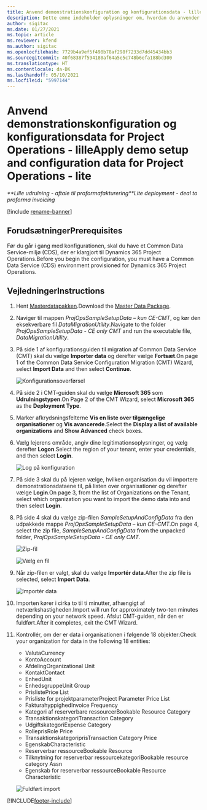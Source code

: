 ```yaml
---
title: Anvend demonstrationskonfiguration og konfigurationsdata - lille
description: Dette emne indeholder oplysninger om, hvordan du anvender demonstrationskonfiguration og konfigurationsdata i forbindelse med Project Operations.
author: sigitac
ms.date: 01/27/2021
ms.topic: article
ms.reviewer: kfend
ms.author: sigitac
ms.openlocfilehash: 7729b4a9ef5f498b78af298f7233d7dd45434bb3
ms.sourcegitcommit: 40f68387f594180af64a5e5c748b6efa188bd300
ms.translationtype: HT
ms.contentlocale: da-DK
ms.lasthandoff: 05/10/2021
ms.locfileid: "5997144"
---
```

# <a name="apply-demo-setup-and-configuration-data-for-project-operations---lite"></a><span data-ttu-id="cdd21-103">Anvend demonstrationskonfiguration og konfigurationsdata for Project Operations - lille</span><span class="sxs-lookup"><span data-stu-id="cdd21-103">Apply demo setup and configuration data for Project Operations - lite</span></span> 

<span data-ttu-id="cdd21-104">_\*\*Lille udrulning - aftale til proformafakturering_</span><span class="sxs-lookup"><span data-stu-id="cdd21-104">_\*\*Lite deployment - deal to proforma invoicing_</span></span>

[!include [rename-banner](~/includes/cc-data-platform-banner.md)]

## <a name="prerequisites"></a><span data-ttu-id="cdd21-105">Forudsætninger</span><span class="sxs-lookup"><span data-stu-id="cdd21-105">Prerequisites</span></span>

<span data-ttu-id="cdd21-106">Før du går i gang med konfigurationen, skal du have et Common Data Service-miljø (CDS), der er klargjort til Dynamics 365 Project Operations.</span><span class="sxs-lookup"><span data-stu-id="cdd21-106">Before you begin the configuration, you must have a Common Data Service (CDS) environment provisioned for Dynamics 365 Project Operations.</span></span>


## <a name="instructions"></a><span data-ttu-id="cdd21-107">Vejledninger</span><span class="sxs-lookup"><span data-stu-id="cdd21-107">Instructions</span></span>

1. <span data-ttu-id="cdd21-108">Hent [Masterdatapakken](https://download.microsoft.com/download/3/4/1/341bf279-a64f-4baa-af31-ce624859b518/ProjOpsSampleSetupData-%20CE%20only.zip).</span><span class="sxs-lookup"><span data-stu-id="cdd21-108">Download the [Master Data Package](https://download.microsoft.com/download/3/4/1/341bf279-a64f-4baa-af31-ce624859b518/ProjOpsSampleSetupData-%20CE%20only.zip).</span></span> 
2. <span data-ttu-id="cdd21-109">Naviger til mappen *ProjOpsSampleSetupData – kun CE-CMT*, og kør den eksekverbare fil *DataMigrationUtility*.</span><span class="sxs-lookup"><span data-stu-id="cdd21-109">Navigate to the folder *ProjOpsSampleSetupData - CE only CMT* and run the executable file, *DataMigrationUtility*.</span></span>
3. <span data-ttu-id="cdd21-110">På side 1 af konfigurationsguiden til migration af Common Data Service (CMT) skal du vælge **Importer data** og derefter vælge **Fortsæt**.</span><span class="sxs-lookup"><span data-stu-id="cdd21-110">On page 1 of the Common Data Service Configuration Migration (CMT) Wizard, select **Import Data** and then select **Continue**.</span></span>

    ![Konfigurationsoverførsel](./media/1ConfigurationMigration.png)

4. <span data-ttu-id="cdd21-112">På side 2 i CMT-guiden skal du vælge **Microsoft 365** som **Udrulningstypen**.</span><span class="sxs-lookup"><span data-stu-id="cdd21-112">On Page 2 of the CMT Wizard, select **Microsoft 365** as the **Deployment Type**.</span></span>
5. <span data-ttu-id="cdd21-113">Marker afkrydsningsfelterne **Vis en liste over tilgængelige organisationer** og **Vis avancerede**.</span><span class="sxs-lookup"><span data-stu-id="cdd21-113">Select the **Display a list of available organizations** and **Show Advanced** check boxes.</span></span>
6. <span data-ttu-id="cdd21-114">Vælg lejerens område, angiv dine legitimationsoplysninger, og vælg derefter **Logon**.</span><span class="sxs-lookup"><span data-stu-id="cdd21-114">Select the region of your tenant, enter your credentials, and then select **Login**.</span></span>

   ![Log på konfiguration](./media/2ConfigurationSignin.png)

7. <span data-ttu-id="cdd21-116">På side 3 skal du på lejeren vælge, hvilken organisation du vil importere demonstrationsdataene til, på listen over organisationer og derefter vælge **Login**.</span><span class="sxs-lookup"><span data-stu-id="cdd21-116">On page 3, from the list of Organizations on the Tenant, select which organization you want to import the demo data into and then select **Login**.</span></span>
8. <span data-ttu-id="cdd21-117">På side 4 skal du vælge zip-filen *SampleSetupAndConfigData* fra den udpakkede mappe *ProjOpsSampleSetupData – kun CE-CMT*.</span><span class="sxs-lookup"><span data-stu-id="cdd21-117">On page 4, select the zip file, *SampleSetupAndConfigData* from the unpacked folder, *ProjOpsSampleSetupData - CE only CMT*.</span></span>

   ![Zip-fil](./media/3ZipFile.png)

   ![Vælg en fil](./media/4SelectAFile.png)

9. <span data-ttu-id="cdd21-120">Når zip-filen er valgt, skal du vælge **Importér data**.</span><span class="sxs-lookup"><span data-stu-id="cdd21-120">After the zip file is selected, select **Import Data**.</span></span>

   ![Importér data](./media/5ImportData.png)

10. <span data-ttu-id="cdd21-122">Importen kører i cirka to til ti minutter, afhængigt af netværkshastigheden.</span><span class="sxs-lookup"><span data-stu-id="cdd21-122">Import will run for approximately two-ten minutes depending on your network speed.</span></span> <span data-ttu-id="cdd21-123">Afslut CMT-guiden, når den er fuldført.</span><span class="sxs-lookup"><span data-stu-id="cdd21-123">After it completes, exit the CMT Wizard.</span></span> 
11. <span data-ttu-id="cdd21-124">Kontrollér, om der er data i organisationen i følgende 18 objekter:</span><span class="sxs-lookup"><span data-stu-id="cdd21-124">Check your organization for data in the following 18 entities:</span></span>

    -   <span data-ttu-id="cdd21-125">Valuta</span><span class="sxs-lookup"><span data-stu-id="cdd21-125">Currency</span></span>
    -   <span data-ttu-id="cdd21-126">Konto</span><span class="sxs-lookup"><span data-stu-id="cdd21-126">Account</span></span>
    -   <span data-ttu-id="cdd21-127">Afdeling</span><span class="sxs-lookup"><span data-stu-id="cdd21-127">Organizational Unit</span></span>
    -   <span data-ttu-id="cdd21-128">Kontakt</span><span class="sxs-lookup"><span data-stu-id="cdd21-128">Contact</span></span>
    -   <span data-ttu-id="cdd21-129">Enhed</span><span class="sxs-lookup"><span data-stu-id="cdd21-129">Unit</span></span>
    -   <span data-ttu-id="cdd21-130">Enhedsgruppe</span><span class="sxs-lookup"><span data-stu-id="cdd21-130">Unit Group</span></span>
    -   <span data-ttu-id="cdd21-131">Prisliste</span><span class="sxs-lookup"><span data-stu-id="cdd21-131">Price List</span></span>
    -   <span data-ttu-id="cdd21-132">Prisliste for projektparameter</span><span class="sxs-lookup"><span data-stu-id="cdd21-132">Project Parameter Price List</span></span> 
    -   <span data-ttu-id="cdd21-133">Fakturahyppighed</span><span class="sxs-lookup"><span data-stu-id="cdd21-133">Invoice Frequency</span></span>
    -   <span data-ttu-id="cdd21-134">Kategori af reserverbare ressourcer</span><span class="sxs-lookup"><span data-stu-id="cdd21-134">Bookable Resource Category</span></span>
    -   <span data-ttu-id="cdd21-135">Transaktionskategori</span><span class="sxs-lookup"><span data-stu-id="cdd21-135">Transaction Category</span></span>
    -   <span data-ttu-id="cdd21-136">Udgiftskategori</span><span class="sxs-lookup"><span data-stu-id="cdd21-136">Expense Category</span></span>
    -   <span data-ttu-id="cdd21-137">Rollepris</span><span class="sxs-lookup"><span data-stu-id="cdd21-137">Role Price</span></span>
    -   <span data-ttu-id="cdd21-138">Transaktionskategoripris</span><span class="sxs-lookup"><span data-stu-id="cdd21-138">Transaction Category Price</span></span>
    -   <span data-ttu-id="cdd21-139">Egenskab</span><span class="sxs-lookup"><span data-stu-id="cdd21-139">Characteristic</span></span>
    -   <span data-ttu-id="cdd21-140">Reserverbar ressource</span><span class="sxs-lookup"><span data-stu-id="cdd21-140">Bookable Resource</span></span>
    -   <span data-ttu-id="cdd21-141">Tilknytning for reserverbar ressourcekategori</span><span class="sxs-lookup"><span data-stu-id="cdd21-141">Bookable resource category Assn</span></span>
    -   <span data-ttu-id="cdd21-142">Egenskab for reserverbar ressource</span><span class="sxs-lookup"><span data-stu-id="cdd21-142">Bookable Resource Characteristic</span></span>

    ![Fuldført import](./media/6CompleteImport.png)


[!INCLUDE[footer-include](../includes/footer-banner.md)]
